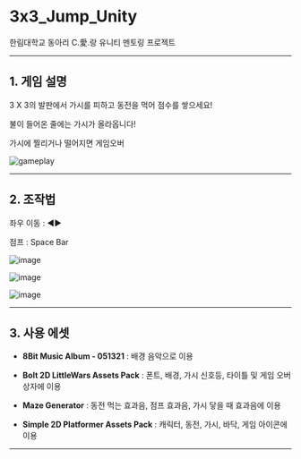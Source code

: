 # **3x3_Jump_Unity**

한림대학교 동아리 C.愛.랑 유니티 멘토링 프로젝트
***
## **1. 게임 설명**

3 X 3의 발판에서 가시를 피하고 동전을 먹어 점수를 쌓으세요!

불이 들어온 줄에는 가시가 올라옵니다!

가시에 찔리거나 떨어지면 게임오버

![gameplay](https://user-images.githubusercontent.com/80818718/142736667-f885f019-ce23-44b0-9d99-90ae251477b6.gif)

***

## **2. 조작법**

좌우 이동 : ◀▶

점프 : Space Bar

![image](https://user-images.githubusercontent.com/80818718/142736791-1a1f77c0-2b63-48b7-968e-d4ef4f7f6b9c.png)

![image](https://user-images.githubusercontent.com/80818718/142736814-f25c68de-7f08-4e33-988c-1deec108a183.png)

![image](https://user-images.githubusercontent.com/80818718/142736844-1315a1ad-549d-411f-99f7-47a32f42e5c8.png)

***

## **3. 사용 에셋**

* **8Bit Music Album - 051321** : 배경 음악으로 이용
  
* **Bolt 2D LittleWars Assets Pack** : 폰트, 배경, 가시 신호등, 타이틀 및 게임 오버 상자에 이용
  
* **Maze Generator** : 동전 먹는 효과음, 점프 효과음, 가시 닿을 때 효과음에 이용

* **Simple 2D Platformer Assets Pack** : 캐릭터, 동전, 가시, 바닥, 게임 아이콘에 이용
***

